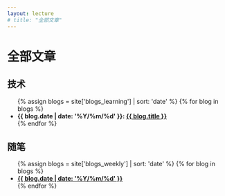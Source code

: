 ```yaml
---
layout: lecture
# title: "全部文章"
---
```


# 全部文章

## 技术

<ul>
{% assign blogs = site['blogs_learning'] | sort: 'date' %}
{% for blog in blogs %}
    <li>
    <strong>{{ blog.date | date: '%Y/%m/%d' }}:
    <a href="{{ blog.url }}">{{ blog.title }}</a></strong>
    </li>
{% endfor %}
</ul>

## 随笔

<ul>
{% assign blogs = site['blogs_weekly'] | sort: 'date' %}
{% for blog in blogs %}
    <li>
    <a href="{{ blog.url }}"><strong>{{ blog.date | date: '%Y/%m/%d' }}</strong></a>
    </li>
{% endfor %}
</ul>

<!-- <ul>
{% assign blogs = site['blogs'] | sort: 'date' %}
{% for blog in blogs %}
    <li>
    <strong>Update at {{ blog.date | date: '%-m/%d' }}</strong>:
    <a href="{{ blog.url }}">{{ blog.title }}</a>
    </li>
{% endfor %}
</ul> -->


